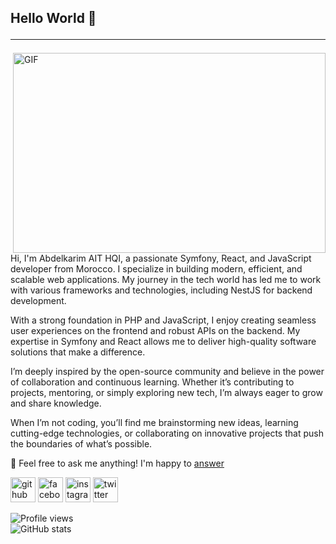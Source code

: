 ## Hello World 👋<hr/>
<img align="right" alt="GIF" src="https://github.com/ait-79i/images/blob/main/mine.gif" width="500" height="320" />


Hi, I'm Abdelkarim AIT HQI, a passionate Symfony, React, and JavaScript developer from Morocco. I specialize in building modern, efficient, and scalable web applications. My journey in the tech world has led me to work with various frameworks and technologies, including NestJS for backend development.

With a strong foundation in PHP and JavaScript, I enjoy creating seamless user experiences on the frontend and robust APIs on the backend. My expertise in Symfony and React allows me to deliver high-quality software solutions that make a difference.

I’m deeply inspired by the open-source community and believe in the power of collaboration and continuous learning. Whether it’s contributing to projects, mentoring, or simply exploring new tech, I’m always eager to grow and share knowledge.

When I’m not coding, you’ll find me brainstorming new ideas, learning cutting-edge technologies, or collaborating on innovative projects that push the boundaries of what’s possible.

💬  Feel free to ask me anything! I'm happy to <a href="abdelkarimaithqi@gmail.com">answer</a>


[<img src='https://cdn.jsdelivr.net/npm/simple-icons@3.0.1/icons/github.svg' alt='github' height='40'>](https://github.com/ait-79i)  [<img src='https://cdn.jsdelivr.net/npm/simple-icons@3.0.1/icons/facebook.svg' alt='facebook' height='40'>](https://www.facebook.com/100009116640205)  [<img src='https://cdn.jsdelivr.net/npm/simple-icons@3.0.1/icons/instagram.svg' alt='instagram' height='40'>](https://www.instagram.com/ait79i/)  [<img src='https://cdn.jsdelivr.net/npm/simple-icons@3.0.1/icons/twitter.svg' alt='twitter' height='40'>](https://twitter.com/@ait_79i)  

![Profile views](https://komarev.com/ghpvc/?username=https://github.com/ait-79i&color=green)  
![GitHub stats](https://github-readme-stats.vercel.app/api?username=ait-79i&show_icons=true) 
